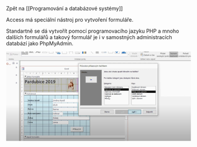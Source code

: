Zpět na [[Programování a databázové systémy]]

Access má speciální nástroj pro vytvoření formuláře.

Standartně se dá vytvořít pomocí programovacího jazyku PHP a mnoho dalších formulářů a takový formulář je i v samostných administracích databází jako PhpMyAdmin.

![Image](formuláře.PNG)
